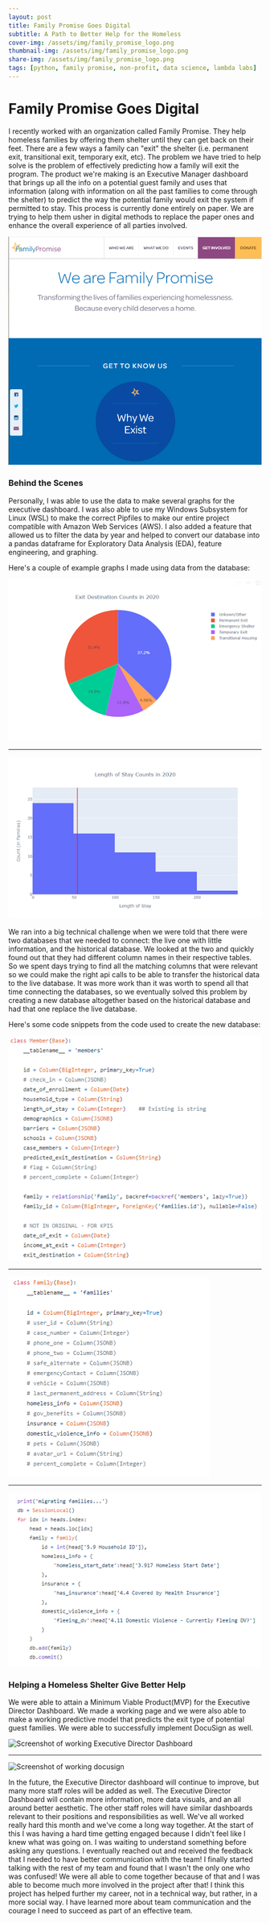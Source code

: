 ```yaml
---
layout: post
title: Family Promise Goes Digital
subtitle: A Path to Better Help for the Homeless
cover-img: /assets/img/family_promise_logo.png
thumbnail-img: /assets/img/family_promise_logo.png
share-img: /assets/img/family_promise_logo.png
tags: [python, family promise, non-profit, data science, lambda labs]
---
```


# Family Promise Goes Digital

I recently worked with an organization called Family Promise. 
They help homeless families by offering them shelter until they can get back on their feet. 
There are a few ways a family can "exit" the shelter (i.e. permanent exit, transitional exit, temporary exit, etc).
The problem we have tried to help solve is the problem of effectively predicting how a family will exit the program.
The product we're making is an Executive Manager dashboard that brings up all the info on a potential guest family and
uses that information (along with information on all the past families to come through the shelter) to predict the way
the potential family would exit the system if permitted to stay. This process is currently done entirely on paper.
We are trying to help them usher in digital methods to replace the paper ones and enhance the overall experience of
all parties involved.

![Screenshot of the Family Promise Home Page](/assets/img/family_promise_site.png)

### Behind the Scenes 
Personally, I was able to use the data to make several graphs for the executive dashboard.
I was also able to use my Windows Subsystem for Linux (WSL) to make the correct Pipfiles to make our entire
project compatible with Amazon Web Services (AWS). I also added a feature that allowed us to filter the data
by year and helped to convert our database into a pandas dataframe for Exploratory Data Analysis (EDA), feature
engineering, and graphing.

Here's a couple of example graphs I made using data from the database:

![Example Pie Chart from my working code](/assets/img/family_promise_example_pie_chart.png)

***

![Example Histogram from my working code](/assets/img/family_promise_example_histogram.png)

We ran into a big technical challenge when we were told that there were two databases that we needed to connect:
the live one with little information, and the historical database. We looked at the two and quickly found out that
they had different column names in their respective tables. So we spent days trying to find all the matching columns
that were relevant so we could make the right api calls to be able to transfer the historical data to the live database.
It was more work than it was worth to spend all that time connecting the databases, so we eventually solved this problem
by creating a new database altogether based on the historical database and had that one replace the live database. 

Here's some code snippets from the code used to create the new database:

![Database Code Snippet 1](/assets/img/family_promise_code_snippet_1.png)

***

![Database Code Snippet 2](/assets/img/family_promise_code_snippet_2.png)

***

![Database Code Snippet 3](/assets/img/family_promise_code_snippet_3.png)

### Helping a Homeless Shelter Give Better Help
We were able to attain a Minimum Viable Product(MVP) for the Executive Director Dashboard.
We made a working page and we were also able to make a working predictive model that predicts the exit type of potential guest families. We were able to successfully implement DocuSign as well. 

![Screenshot of working Executive Director Dashboard](...)

***

![Screenshot of working docusign](...)

In the future, the Executive Director dashboard will continue to improve, but many more staff roles will be added as well. 
The Executive Director Dashboard will contain more information, more data visuals, and an all around better aesthetic. The other staff roles will have similar dashboards relevant to their positions and responsibilities as well. We've all worked really  hard this month and we've come a long way together. At the start of this I was having a hard time getting engaged because I didn't feel like I knew what was going on. I was waiting to understand something before asking any questions. I eventually reached out and received the feedback that I needed to have better communication with the team! I finally started talking with the rest of my team and found that I wasn't the only one who was confused! We were all able to come together because of that and I was able to become much more involved in the project after that! I think this project has helped further my career, not in a technical way, but rather, in a more social way. I have learned more about team communication and the courage I need to succeed as part of an effective team.
